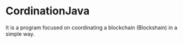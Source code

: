 # CordinationJava
It is a program focused on coordinating a blockchain (Blockshain) in a simple way.
